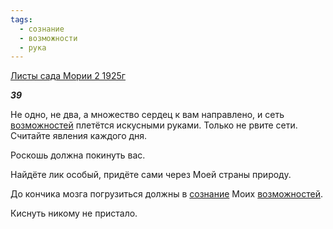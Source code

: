 ```yaml
---
tags:
  - сознание
  - возможности
  - рука
---
```

[Листы сада Мории 2 1925г](https://127.0.0.1:4002/agni/1925)

___39___

Не одно, не два, а множество сердец к вам направлено, и сеть [возможностей](../../../tags/#возможности) плетётся искусными руками. Только не рвите сети. Считайте явления каждого дня.   

Роскошь должна покинуть вас.   

Найдёте лик особый, придёте сами через Моей страны природу.    

До кончика мозга погрузиться должны в [сознание](../../../tags/#сознание) Моих [возможностей](../../../tags/#возможности).   

Киснуть никому не пристало.   

